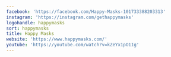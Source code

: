 ```yaml
---
facebook: 'https://facebook.com/Happy-Masks-101733388203313'
instagram: 'https://instagram.com/gethappymasks'
logohandle: happymasks
sort: happymasks
title: Happy Masks
website: 'https://www.happymasks.com/'
youtube: 'https://youtube.com/watch?v=kZeYx1pO1Ig'
---
```

